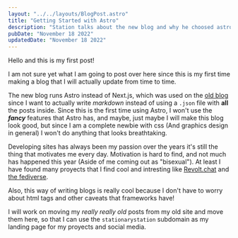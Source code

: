 ```yaml
---
layout: "../../layouts/BlogPost.astro"
title: "Getting Started with Astro"
description: "Station talks about the new blog and why he choosed astro"
pubDate: "November 18 2022"
updatedDate: "November 18 2022"
---
```


Hello and this is my first post!

I am not sure yet what I am going to post over here since this is my first time making a blog that I will actually update
from time to time.

The new blog runs Astro instead of Next.js, which was used on the [old blog](https://stationarystation.vercel.app/?rel=new)
since I want to actually write *markdown* instead of using a `.json` file with **all** the posts inside. Since this is the
first time using Astro, I won't use the ***fancy*** features that Astro has, and maybe, just maybe I will make this blog
look good, but since I am a complete newbie with css (And graphics design in general) I won't do anything that looks
breathtaking.

Developing sites has always been my passion over the years it's still the thing that motivates me every day. Motivation
is hard to find, and not much has happened this year (Aside of me coming out as "bisexual"). At least I have found many
proyects that I find cool and intresting like [Revolt.chat](https://rvlt.gg) and [the fediverse](https://miruku.cafe).

Also, this way of writing blogs is really cool because I don't have to worry about html tags and other caveats that frameworks
have!

I will work on moving my *really really old* posts from my old site and move them here, so that I can use the `stationarystation`
subdomain as my landing page for my proyects and social media.
